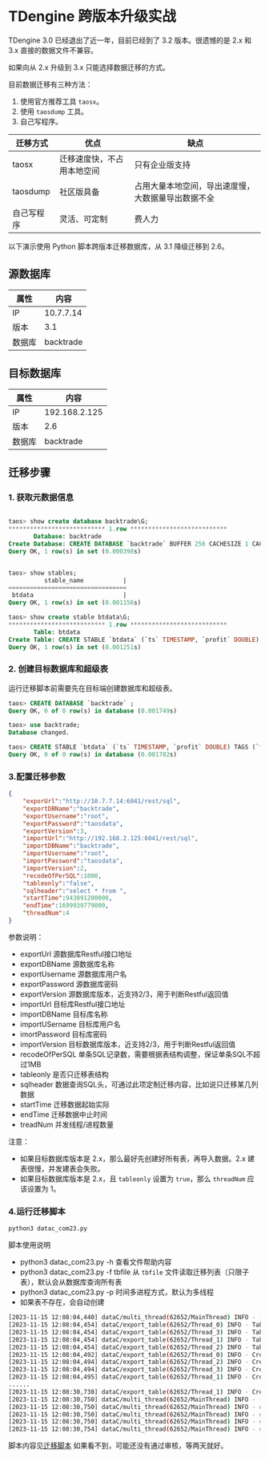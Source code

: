 # TDengine 跨版本升级实战

TDengine 3.0 已经退出了近一年，目前已经到了 3.2 版本。很遗憾的是 2.x 和 3.x 直接的数据文件不兼容。

如果向从 2.x 升级到 3.x 只能选择数据迁移的方式。 

目前数据迁移有三种方法：
1. 使用官方推荐工具 `taosx`。
2. 使用 `taosdump` 工具。
3. 自己写程序。
   
|迁移方式|优点|缺点|
|----|----|----|
|taosx|迁移速度快，不占用本地空间|只有企业版支持|
|taosdump|社区版具备|占用大量本地空间，导出速度慢，大数据量导出数据不全|
|自己写程序|灵活、可定制|费人力|

以下演示使用 Python 脚本跨版本迁移数据库，从 3.1 降级迁移到 2.6。

## 源数据库
|属性|内容|
|---|----|
|IP|10.7.7.14|
|版本|3.1|
|数据库|backtrade|

## 目标数据库
|属性|内容|
|---|----|
|IP|192.168.2.125|
|版本|2.6|
|数据库|backtrade|

## 迁移步骤
### 1. 获取元数据信息

```sql 

taos> show create database backtrade\G;
*************************** 1.row ***************************
       Database: backtrade
Create Database: CREATE DATABASE `backtrade` BUFFER 256 CACHESIZE 1 CACHEMODEL 'none' COMP 2 DURATION 14400m WAL_FSYNC_PERIOD 3000 MAXROWS 4096 MINROWS 100 STT_TRIGGER 1 KEEP 5256000m,5256000m,5256000m PAGES 256 PAGESIZE 4 PRECISION 'ms' REPLICA 1 WAL_LEVEL 1 VGROUPS 2 SINGLE_STABLE 0 TABLE_PREFIX 0 TABLE_SUFFIX 0 TSDB_PAGESIZE 4 WAL_RETENTION_PERIOD 0 WAL_RETENTION_SIZE 0
Query OK, 1 row(s) in set (0.000398s)
```

```sql

taos> show stables;
          stable_name           |
=================================
 btdata                         |
Query OK, 1 row(s) in set (0.001156s)

taos> show create stable btdata\G;
*************************** 1.row ***************************
       Table: btdata
Create Table: CREATE STABLE `btdata` (`ts` TIMESTAMP, `profit` DOUBLE) TAGS (`fcode` VARCHAR(6), `fname` NCHAR(20))
Query OK, 1 row(s) in set (0.001251s)
```
### 2. 创建目标数据库和超级表
运行迁移脚本前需要先在目标端创建数据库和超级表。

```sql
taos> CREATE DATABASE `backtrade` ;
Query OK, 0 of 0 row(s) in database (0.001749s)

taos> use backtrade;
Database changed.

taos> CREATE STABLE `btdata` (`ts` TIMESTAMP, `profit` DOUBLE) TAGS (`fcode` BINARY(6), `fname` NCHAR(20));
Query OK, 0 of 0 row(s) in database (0.001782s)
```

### 3.配置迁移参数

```json
{
    "exporUrl":"http://10.7.7.14:6041/rest/sql",
    "exportDBName":"backtrade",
    "exportUsername":"root",
    "exportPassword":"taosdata",
    "exportVersion":3,
    "importUrl":"http://192.168.2.125:6041/rest/sql",
    "importDBName":"backtrade",
    "importUsername":"root",
    "importPassword":"taosdata",
    "importVersion":2,
    "recodeOfPerSQL":1000,
    "tableonly":"false",
    "sqlheader":"select * from ",
    "startTime":943891200000,
    "endTime":1699939779000,
    "threadNum":4
}
```
参数说明：
- exportUrl 源数据库Restful接口地址
- exportDBName 源数据库名称
- exportUsername 源数据库用户名
- exportPassword 源数据库密码
- exportVersion 源数据库版本，近支持2/3，用于判断Restful返回值
- importUrl 目标库Restful接口地址
- importDBName 目标库名称
- importUSername 目标库用户名
- imortPassword 目标库密码
- importVersion 目标数据库版本，近支持2/3，用于判断Restful返回值
- recodeOfPerSQL 单条SQL记录数，需要根据表结构调整，保证单条SQL不超过1MB
- tableonly 是否只迁移表结构
- sqlheader 数据查询SQL头，可通过此项定制迁移内容，比如说只迁移某几列数据
- startTime 迁移数据起始实际
- endTime 迁移数据中止时间
- treadNum 并发线程/进程数量

注意：
- 如果目标数据库版本是 2.x，那么最好先创建好所有表，再导入数据。2.x 建表很慢，并发建表会失败。
- 如果目标数据库版本是 2.x，且 `tableonly` 设置为 `true`，那么 `threadNum` 应该设置为 1。 

### 4.运行迁移脚本

```bash
python3 datac_com23.py
```
脚本使用说明
- python3 datac_com23.py -h 查看文件帮助内容
- python3 datac_com23.py -f tbfile 从 `tbfile` 文件读取迁移列表（只限子表），默认会从数据库查询所有表
- python3 datac_com23.py -p 时间多进程方式，默认为多线程
- 如果表不存在，会自动创建


```bash
[2023-11-15 12:08:04,440] dataC/multi_thread(62652/MainThread) INFO - --------------------begin------------------
[2023-11-15 12:08:04,454] dataC/export_table(62652/Thread_0) INFO - Table Name:t_688287, Select Rows:3
[2023-11-15 12:08:04,454] dataC/export_table(62652/Thread_3) INFO - Table Name:t_516770, Select Rows:3
[2023-11-15 12:08:04,454] dataC/export_table(62652/Thread_1) INFO - Table Name:t_118015, Select Rows:3
[2023-11-15 12:08:04,454] dataC/export_table(62652/Thread_2) INFO - Table Name:t_831445, Select Rows:3
[2023-11-15 12:08:04,492] dataC/export_table(62652/Thread_0) INFO - Create table t_688287 success.
[2023-11-15 12:08:04,494] dataC/export_table(62652/Thread_2) INFO - Create table t_831445 success.
[2023-11-15 12:08:04,494] dataC/export_table(62652/Thread_3) INFO - Create table t_516770 success.
[2023-11-15 12:08:04,495] dataC/export_table(62652/Thread_1) INFO - Create table t_118015 success.
......
[2023-11-15 12:08:30,738] dataC/export_table(62652/Thread_1) INFO - Create table t_128033 success.
[2023-11-15 12:08:30,750] dataC/multi_thread(62652/MainThread) INFO - --------------------end------------------
[2023-11-15 12:08:30,750] dataC/multi_thread(62652/MainThread) INFO - ##############################
[2023-11-15 12:08:30,750] dataC/multi_thread(62652/MainThread) INFO - ## 9038/9038 Tables  and 27395 Rows are proceed.
[2023-11-15 12:08:30,750] dataC/multi_thread(62652/MainThread) INFO - ## 9038 tables created.
[2023-11-15 12:08:30,754] dataC/multi_thread(62652/MainThread) INFO - ##############################
```

脚本内容见[迁移脚本](https://download.csdn.net/download/weixin_43700866/88537389)
如果看不到，可能还没有通过审核，等两天就好。